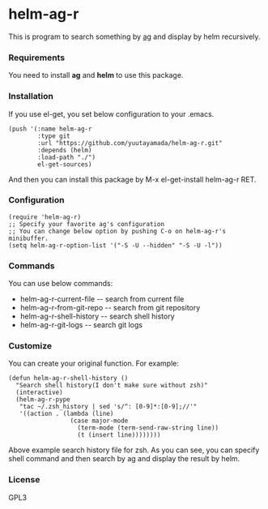 # helm-ag-r

This is program to search something by [ag](https://github.com/ggreer/the_silver_searcher) and display by helm recursively.

### Requirements
You need to install **ag** and **helm** to use this package.

### Installation
If you use el-get, you set below configuration to your .emacs.

    (push '(:name helm-ag-r
            :type git
            :url "https://github.com/yuutayamada/helm-ag-r.git"
            :depends (helm)
            :load-path "./")
            el-get-sources)

And then you can install this package by M-x el-get-install helm-ag-r RET.

### Configuration

    (require 'helm-ag-r)
    ;; Specify your favorite ag's configuration
    ;; You can change below option by pushing C-o on helm-ag-r's minibuffer.
    (setq helm-ag-r-option-list '("-S -U --hidden" "-S -U -l"))

### Commands
You can use below commands:
* helm-ag-r-current-file -- search from current file
* helm-ag-r-from-git-repo -- search from git repository
* helm-ag-r-shell-history -- search shell history
* helm-ag-r-git-logs -- search git logs

### Customize
You can create your original function. For example:

    (defun helm-ag-r-shell-history ()
      "Search shell history(I don't make sure without zsh)"
      (interactive)
      (helm-ag-r-pype
       "tac ~/.zsh_history | sed 's/^: [0-9]*:[0-9];//'"
       '((action . (lambda (line)
                     (case major-mode
                       (term-mode (term-send-raw-string line))
                       (t (insert line))))))))

Above example search history file for zsh. As you can see, you can specify shell command and then search by ag and display the result by helm.

### License
GPL3

